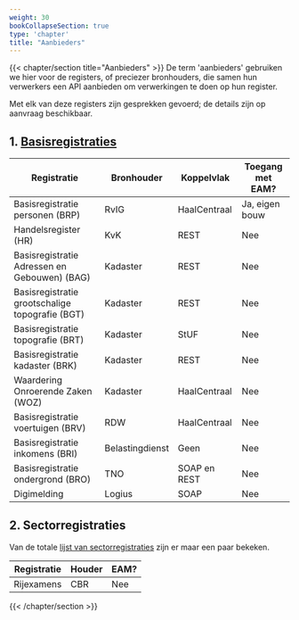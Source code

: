 ```yaml
---
weight: 30
bookCollapseSection: true
type: 'chapter'
title: "Aanbieders"
---
```

{{< chapter/section title="Aanbieders" >}}
De term 'aanbieders' gebruiken we hier voor de registers, of preciezer bronhouders, die samen hun verwerkers 
een API aanbieden om verwerkingen te doen op hun register.

Met elk van deze registers zijn gesprekken gevoerd; de details zijn op aanvraag beschikbaar.

## 1. [Basisregistraties](https://www.digitaleoverheid.nl/overzicht-van-alle-onderwerpen/stelsel-van-basisregistraties/)

| Registratie                                     | Bronhouder      | Koppelvlak   | Toegang met EAM? |
|-------------------------------------------------|-----------------|--------------|------------------|
| Basisregistratie personen (BRP)                 | RvIG            | HaalCentraal | Ja, eigen bouw   |
| Handelsregister (HR)                            | KvK             | REST         | Nee              |
| Basisregistratie Adressen en Gebouwen) (BAG)    | Kadaster        | REST         | Nee              |
| Basisregistratie grootschalige topografie (BGT) | Kadaster        | REST         | Nee              |
| Basisregistratie topografie (BRT)               | Kadaster        | StUF         | Nee              |
| Basisregistratie kadaster (BRK)                 | Kadaster        | REST         | Nee              |
| Waardering Onroerende Zaken (WOZ)               | Kadaster        | HaalCentraal | Nee              |
| Basisregistratie voertuigen (BRV)               | RDW             | HaalCentraal | Nee              |
| Basisregistratie inkomens (BRI)                 | Belastingdienst | Geen         | Nee              |
| Basisregistratie ondergrond (BRO)               | TNO             | SOAP en REST | Nee              |
| Digimelding                                     | Logius          | SOAP         | Nee              |

## 2. Sectorregistraties

Van de totale [lijst van sectorregistraties](https://www.digitaleoverheid.nl/overzicht-van-alle-onderwerpen/stelsel-van-basisregistraties/sectorregistraties/) zijn er maar een paar bekeken.

| Registratie | Houder | EAM? |
|-------------|--------|------|
| Rijexamens  | CBR    | Nee  |
{{< /chapter/section >}}